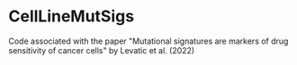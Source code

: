 # CellLineMutSigs
Code associated with the paper "Mutational signatures are markers of drug sensitivity of cancer cells" by Levatic et al. (2022)
